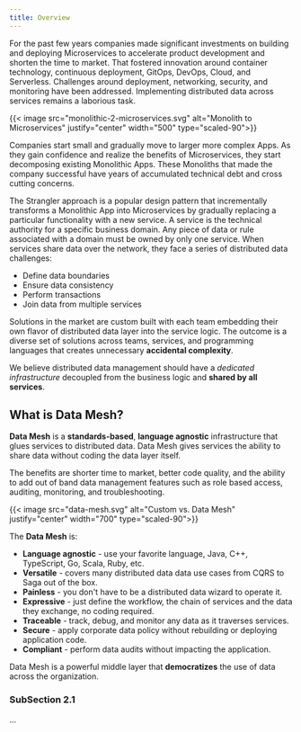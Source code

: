 ```yaml
---
title: Overview
---
```


For the past few years companies made significant investments on building and deploying Microservices to accelerate product development and shorten the time to market. That fostered innovation around container technology, continuous deployment, GitOps, DevOps, Cloud, and Serverless. Challenges around deployment, networking, security, and monitoring have been addressed. Implementing distributed data across services remains a laborious task. 

{{< image src="monolithic-2-microservices.svg" alt="Monolith to Microservices" justify="center" width="500" type="scaled-90">}}

Companies start small and gradually move to larger more complex Apps. As they gain confidence and realize the benefits of Microservices, they start decomposing existing Monolithic Apps. These Monoliths that made the company successful have years of accumulated technical debt and cross cutting concerns. 
 
The Strangler approach is a popular design pattern that incrementally transforms a Monolithic App into Microservices by gradually replacing a particular functionality with a new service. A service is the technical authority for a specific business domain. Any piece of data or rule associated with a domain must be owned by only one service. When services share data over the network, they face a series of distributed data challenges:

* Define data boundaries
* Ensure data consistency
* Perform transactions
* Join data from multiple services

Solutions in the market are custom built with each team embedding their own flavor of distributed data layer into the service logic. The outcome is a diverse set of solutions across teams, services, and programming languages that creates unnecessary **accidental complexity**.

We believe distributed data management should have a _dedicated infrastructure_ decoupled from the business logic and **shared by all services**. 


## What is Data Mesh?

**Data Mesh** is a **standards-based**, **language agnostic** infrastructure that glues services to distributed data. Data Mesh gives services the ability to share data without coding the data layer itself.

The benefits are shorter time to market, better code quality, and the ability to add out of band data management features such as role based access, auditing, monitoring, and troubleshooting.

{{< image src="data-mesh.svg" alt="Custom vs. Data Mesh" justify="center" width="700" type="scaled-90">}}

The **Data Mesh** is:

* **Language agnostic** - use your favorite language, Java, C++, TypeScript, Go, Scala, Ruby, etc.
* **Versatile** - covers many distributed data data use cases from CQRS to Saga out of the box.
* **Painless** - you don't have to be a distributed data wizard to operate it.
* **Expressive** - just define the workflow, the chain of services and the data they exchange, no coding required.
* **Traceable** - track, debug, and monitor any data as it traverses services.
* **Secure** - apply corporate data policy without rebuilding or deploying application code.
* **Compliant** - perform data audits without impacting the application.

Data Mesh is a powerful middle layer that **democratizes** the use of data across the organization.

### SubSection 2.1
...


